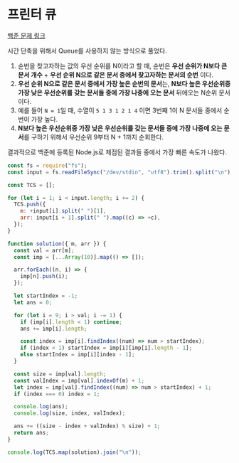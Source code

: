 # 프린터 큐

[백준 문제 링크](https://www.acmicpc.net/problem/1966)

시간 단축을 위해서 Queue를 사용하지 않는 방식으로 풀었다.

1. 순번을 찾고자하는 값의 우선 순위를 N이라고 할 때, 순번은 **우선 순위가 N보다 큰 문서 개수** + **우선 순위 N으로 같은 문서 중에서 찾고자하는 문서의 순번** 이다.
2. **우선 순위 N으로 같은 문서 중에서 가장 높은 순번의 문서**는, **N보다 높은 우선순위중 가장 낮은 우선순위를 갖는 문서들 중에 가장 나중에 오는 문서** 뒤에오는 N순위 문서이다.
3. 예를 들어 `N = 1`일 때, 수열이 `5 1 3 1 2 1 4` 이면 3번째 1이 N 문서들 중에서 순번이 가장 높다.
4. **N보다 높은 우선순위중 가장 낮은 우선순위를 갖는 문서들 중에 가장 나중에 오는 문서**를 구하기 위해서 우선순위 9부터 N + 1까지 순회한다.

결과적으로 백준에 등록된 Node.js로 체점된 결과들 중에서 가장 빠른 속도가 나왔다.

```javascript
const fs = require("fs");
const input = fs.readFileSync("/dev/stdin", "utf8").trim().split("\n");

const TCS = [];

for (let i = 1; i < input.length; i += 2) {
  TCS.push({
    m: +input[i].split(" ")[1],
    arr: input[i + 1].split(" ").map((c) => +c),
  });
}

function solution({ m, arr }) {
  const val = arr[m];
  const imp = [...Array(10)].map(() => []);

  arr.forEach((n, i) => {
    imp[n].push(i);
  });

  let startIndex = -1;
  let ans = 0;

  for (let i = 9; i > val; i -= 1) {
    if (imp[i].length < 1) continue;
    ans += imp[i].length;

    const index = imp[i].findIndex((num) => num > startIndex);
    if (index < 1) startIndex = imp[i][imp[i].length - 1];
    else startIndex = imp[i][index - 1];
  }

  const size = imp[val].length;
  const valIndex = imp[val].indexOf(m) + 1;
  let index = imp[val].findIndex((num) => num > startIndex) + 1;
  if (index === 0) index = 1;

  console.log(ans);
  console.log(size, index, valIndex);

  ans += ((size - index + valIndex) % size) + 1;
  return ans;
}

console.log(TCS.map(solution).join("\n"));
```
